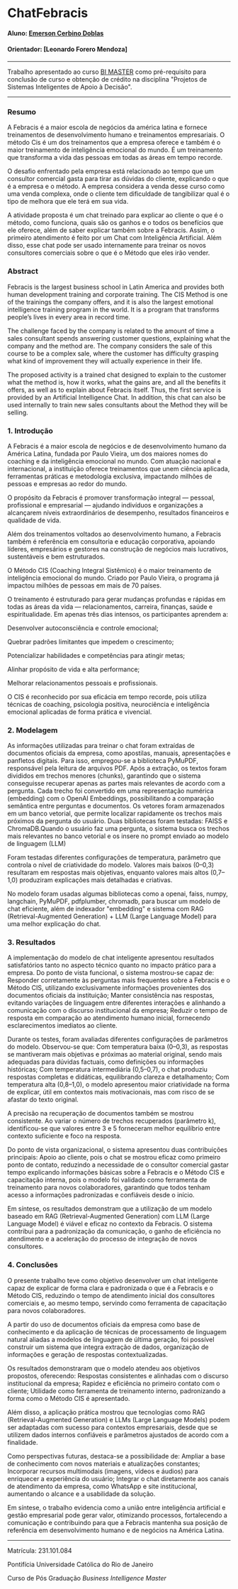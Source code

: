 
# ChatFebracis

#### Aluno: [Emerson Cerbino Doblas](https://github.com/emersondoblas/ChatFebracis)
#### Orientador: [Leonardo Forero Mendoza]

---

Trabalho apresentado ao curso [BI MASTER](https://ica.puc-rio.ai/bi-master) como pré-requisito para conclusão de curso e obtenção de crédito na disciplina "Projetos de Sistemas Inteligentes de Apoio à Decisão".

---

### Resumo

A Febracis é a maior escola de negócios da américa latina e fornece treinamentos de desenvolvimento humano e treinamentos empresariais. 
O método Cis é um dos treinamentos que a empresa oferece e também é o maior treinamento de inteligência emocional do mundo. É um treinamento que transforma a vida das pessoas em todas as áreas em tempo recorde. 

O desafio enfrentado pela empresa está relacionado ao tempo que um consultor comercial gasta para tirar as dúvidas do cliente, explicando o que é a empresa e o método. A empresa considera a venda desse curso como uma venda complexa, onde o cliente tem dificuldade de tangibilizar qual é o tipo de  melhora que ele terá em sua vida. 

A atividade proposta é um chat treinado para explicar ao cliente o que é o método, como funciona, quais são os ganhos e o todos os benefícios que ele oferece, além de saber explicar também sobre a Febracis. Assim, o primeiro atendimento é feito por um Chat com Inteligência Artificial. Além disso, esse chat pode ser usado internamente para treinar os novos consultores comerciais sobre o que é o Método que eles irão vender.



### Abstract 


Febracis is the largest business school in Latin America and provides both human development training and corporate training. 
The CIS Method is one of the trainings the company offers, and it is also the largest emotional intelligence training program in the world. It is a program that transforms people’s lives in every area in record time. 

The challenge faced by the company is related to the amount of time a sales consultant spends answering customer questions, explaining what the company and the method are. The company considers the sale of this course to be a complex sale, where the customer has difficulty grasping what kind of improvement they will actually experience in their life. 

The proposed activity is a trained chat designed to explain to the customer what the method is, how it works, what the gains are, and all the benefits it offers, as well as to explain about Febracis itself. Thus, the first service is provided by an Artificial Intelligence Chat. In addition, this chat can also be used internally to train new sales consultants about the Method they will be selling.



### 1. Introdução

A Febracis é a maior escola de negócios e de desenvolvimento humano da América Latina, fundada por Paulo Vieira, um dos maiores nomes do coaching e da inteligência emocional no mundo. Com atuação nacional e internacional, a instituição oferece treinamentos que unem ciência aplicada, ferramentas práticas e metodologia exclusiva, impactando milhões de pessoas e empresas ao redor do mundo.

O propósito da Febracis é promover transformação integral — pessoal, profissional e empresarial — ajudando indivíduos e organizações a alcançarem níveis extraordinários de desempenho, resultados financeiros e qualidade de vida.

Além dos treinamentos voltados ao desenvolvimento humano, a Febracis também é referência em consultoria e educação corporativa, apoiando líderes, empresários e gestores na construção de negócios mais lucrativos, sustentáveis e bem estruturados.

O Método CIS (Coaching Integral Sistêmico) é o maior treinamento de inteligência emocional do mundo. Criado por Paulo Vieira, o programa já impactou milhões de pessoas em mais de 70 países.

O treinamento é estruturado para gerar mudanças profundas e rápidas em todas as áreas da vida — relacionamentos, carreira, finanças, saúde e espiritualidade. Em apenas três dias intensos, os participantes aprendem a:

Desenvolver autoconsciência e controle emocional;

Quebrar padrões limitantes que impedem o crescimento;

Potencializar habilidades e competências para atingir metas;

Alinhar propósito de vida e alta performance;

Melhorar relacionamentos pessoais e profissionais.

O CIS é reconhecido por sua eficácia em tempo recorde, pois utiliza técnicas de coaching, psicologia positiva, neurociência e inteligência emocional aplicadas de forma prática e vivencial.



### 2. Modelagem

As informações utilizadas para treinar o chat foram extraídas de documentos oficiais da empresa, como apostilas, manuais, apresentações e panfletos digitais. Para isso, empregou-se a biblioteca PyMuPDF, responsável pela leitura de arquivos PDF. Após a extração, os textos foram divididos em trechos menores (chunks), garantindo que o sistema conseguisse recuperar apenas as partes mais relevantes de acordo com a pergunta. Cada trecho foi convertido em uma representação numérica (embedding) com o OpenAI Embeddings, possibilitando a comparação semântica entre perguntas e documentos. Os vetores foram armazenados em um banco vetorial, que permite localizar rapidamente os trechos mais próximos da pergunta do usuário. Duas bibliotecas foram testadas: FAISS e ChromaDB.Quando o usuário faz uma pergunta, o sistema busca os trechos mais relevantes no banco vetorial e os insere no prompt enviado ao modelo de linguagem (LLM)

Foram testadas diferentes configurações de temperatura, parâmetro que controla o nível de criatividade do modelo. Valores mais baixos (0–0,3) resultaram em respostas mais objetivas, enquanto valores mais altos (0,7–1,0) produziram explicações mais detalhadas e criativas. 

No modelo foram usadas algumas bibliotecas como a openai, faiss, numpy, langchain, PyMuPDF, pdfplumber, chromadb, para buscar um modelo de chat eficiente, além de indexador "embedding" e sistema com RAG (Retrieval-Augmented Generation) + LLM (Large Language Model) para uma melhor explicação do chat. 



### 3. Resultados

A implementação do modelo de chat inteligente apresentou resultados satisfatórios tanto no aspecto técnico quanto no impacto prático para a empresa. Do ponto de vista funcional, o sistema mostrou-se capaz de: Responder corretamente às perguntas mais frequentes sobre a Febracis e o Método CIS, utilizando exclusivamente informações provenientes dos documentos oficiais da instituição; Manter consistência nas respostas, evitando variações de linguagem entre diferentes interações e alinhando a comunicação com o discurso institucional da empresa; Reduzir o tempo de resposta em comparação ao atendimento humano inicial, fornecendo esclarecimentos imediatos ao cliente.

Durante os testes, foram avaliadas diferentes configurações de parâmetros do modelo. Observou-se que:
Com temperatura baixa (0–0,3), as respostas se mantiveram mais objetivas e próximas ao material original, sendo mais adequadas para dúvidas factuais, como definições ou informações históricas; Com temperatura intermediária (0,5–0,7), o chat produziu respostas completas e didáticas, equilibrando clareza e detalhamento; Com temperatura alta (0,8–1,0), o modelo apresentou maior criatividade na forma de explicar, útil em contextos mais motivacionais, mas com risco de se afastar do texto original.

A precisão na recuperação de documentos também se mostrou consistente. Ao variar o número de trechos recuperados (parâmetro k), identificou-se que valores entre 3 e 5 forneceram melhor equilíbrio entre contexto suficiente e foco na resposta. 

Do ponto de vista organizacional, o sistema apresentou duas contribuições principais: Apoio ao cliente, pois o chat se mostrou eficaz como primeiro ponto de contato, reduzindo a necessidade de o consultor comercial gastar tempo explicando informações básicas sobre a Febracis e o Método CIS e capacitação interna, pois o modelo foi validado como ferramenta de treinamento para novos colaboradores, garantindo que todos tenham acesso a informações padronizadas e confiáveis desde o início.

Em síntese, os resultados demonstram que a utilização de um modelo baseado em RAG (Retrieval-Augmented Generation) com LLM (Large Language Model) é viável e eficaz no contexto da Febracis. O sistema contribui para a padronização da comunicação, o ganho de eficiência no atendimento e a aceleração do processo de integração de novos consultores.



### 4. Conclusões

O presente trabalho teve como objetivo desenvolver um chat inteligente capaz de explicar de forma clara e padronizada o que é a Febracis e o Método CIS, reduzindo o tempo de atendimento inicial dos consultores comerciais e, ao mesmo tempo, servindo como ferramenta de capacitação para novos colaboradores.

A partir do uso de documentos oficiais da empresa como base de conhecimento e da aplicação de técnicas de processamento de linguagem natural aliadas a modelos de linguagem de última geração, foi possível construir um sistema que integra extração de dados, organização de informações e geração de respostas contextualizadas.

Os resultados demonstraram que o modelo atendeu aos objetivos propostos, oferecendo: Respostas consistentes e alinhadas com o discurso institucional da empresa; Rapidez e eficiência no primeiro contato com o cliente; Utilidade como ferramenta de treinamento interno, padronizando a forma como o Método CIS é apresentado.

Além disso, a aplicação prática mostrou que tecnologias como RAG (Retrieval-Augmented Generation) e LLMs (Large Language Models) podem ser adaptadas com sucesso para contextos empresariais, desde que se utilizem dados internos confiáveis e parâmetros ajustados de acordo com a finalidade.

Como perspectivas futuras, destaca-se a possibilidade de: Ampliar a base de conhecimento com novos materiais e atualizações constantes; Incorporar recursos multimodais (imagens, vídeos e áudios) para enriquecer a experiência do usuário; Integrar o chat diretamente aos canais de atendimento da empresa, como WhatsApp e site institucional, aumentando o alcance e a usabilidade da solução.

Em síntese, o trabalho evidencia como a união entre inteligência artificial e gestão empresarial pode gerar valor, otimizando processos, fortalecendo a comunicação e contribuindo para que a Febracis mantenha sua posição de referência em desenvolvimento humano e de negócios na América Latina.

---



Matrícula: 231.101.084

Pontifícia Universidade Católica do Rio de Janeiro

Curso de Pós Graduação *Business Intelligence Master*



